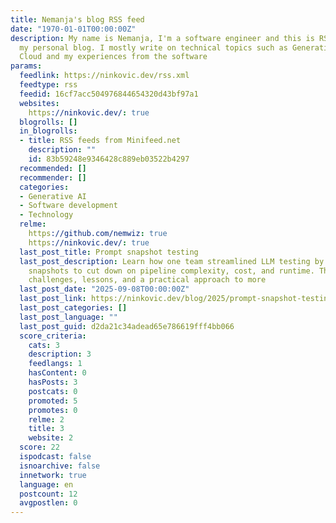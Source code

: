 ```yaml
---
title: Nemanja's blog RSS feed
date: "1970-01-01T00:00:00Z"
description: My name is Nemanja, I'm a software engineer and this is RSS feed for
  my personal blog. I mostly write on technical topics such as Generative AI, DevOps,
  Cloud and my experiences from the software
params:
  feedlink: https://ninkovic.dev/rss.xml
  feedtype: rss
  feedid: 16cf7acc504976844654320d43bf97a1
  websites:
    https://ninkovic.dev/: true
  blogrolls: []
  in_blogrolls:
  - title: RSS feeds from Minifeed.net
    description: ""
    id: 83b59248e9346428c889eb03522b4297
  recommended: []
  recommender: []
  categories:
  - Generative AI
  - Software development
  - Technology
  relme:
    https://github.com/nemwiz: true
    https://ninkovic.dev/: true
  last_post_title: Prompt snapshot testing
  last_post_description: Learn how one team streamlined LLM testing by using prompt
    snapshots to cut down on pipeline complexity, cost, and runtime. This post shares
    challenges, lessons, and a practical approach to more
  last_post_date: "2025-09-08T00:00:00Z"
  last_post_link: https://ninkovic.dev/blog/2025/prompt-snapshot-testing.html
  last_post_categories: []
  last_post_language: ""
  last_post_guid: d2da21c34adead65e786619fff4bb066
  score_criteria:
    cats: 3
    description: 3
    feedlangs: 1
    hasContent: 0
    hasPosts: 3
    postcats: 0
    promoted: 5
    promotes: 0
    relme: 2
    title: 3
    website: 2
  score: 22
  ispodcast: false
  isnoarchive: false
  innetwork: true
  language: en
  postcount: 12
  avgpostlen: 0
---
```

